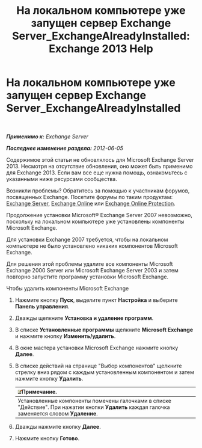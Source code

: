 ﻿---
title: 'На локальном компьютере уже запущен сервер Exchange Server_ExchangeAlreadyInstalled: Exchange 2013 Help'
TOCTitle: На локальном компьютере уже запущен сервер Exchange Server_ExchangeAlreadyInstalled
ms:assetid: 3f168b5d-9910-418f-86fb-e99d852dcb5e
ms:mtpsurl: https://technet.microsoft.com/ru-ru/library/ms.exch.setupreadiness.exchangealreadyinstalled(v=EXCHG.150)
ms:contentKeyID: 50487944
ms.date: 05/22/2018
mtps_version: v=EXCHG.150
ms.translationtype: MT
---

# На локальном компьютере уже запущен сервер Exchange Server\_ExchangeAlreadyInstalled

 

_**Применимо к:** Exchange Server_

_**Последнее изменение раздела:** 2012-06-05_

Содержимое этой статьи не обновлялось для Microsoft Exchange Server 2013. Несмотря на отсутствие обновления, оно может быть применимо для Exchange 2013. Если вам все еще нужна помощь, ознакомьтесь с указанными ниже ресурсами сообщества.

Возникли проблемы? Обратитесь за помощью к участникам форумов, посвященных Exchange. Посетите форумы по таким продуктам: [Exchange Server](https://go.microsoft.com/fwlink/p/?linkid=60612), [Exchange Online](https://go.microsoft.com/fwlink/p/?linkid=267542) или [Exchange Online Protection](https://go.microsoft.com/fwlink/p/?linkid=285351).

Продолжение установки Microsoft® Exchange Server 2007 невозможно, поскольку на локальном компьютере уже установлены компоненты Microsoft Exchange.

Для установки Exchange 2007 требуется, чтобы на локальном компьютере не было установлено никаких компонентов Microsoft Exchange.

Для решения этой проблемы удалите все компоненты Microsoft Exchange 2000 Server или Microsoft Exchange Server 2003 и затем повторно запустите программу установки Microsoft Exchange.

Чтобы удалить компоненты Microsoft Exchange

1.  Нажмите кнопку **Пуск**, выделите пункт **Настройка** и выберите **Панель управления**.

2.  Дважды щелкните **Установка и удаление программ**.

3.  В списке **Установленные программы** щелкните **Microsoft Exchange** и нажмите кнопку **Изменить/удалить**.

4.  В окне мастера установки Microsoft Exchange нажмите кнопку **Далее**.

5.  В списке действий на странице "Выбор компонентов" щелкните стрелку вниз рядом с каждым установленным компонентом и затем нажмите кнопку **Удалить**.
    
    <table>
    <thead>
    <tr class="header">
    <th><img src="images/JJ126620.note(EXCHG.150).gif" title="Примечание" alt="Примечание" />Примечание.</th>
    </tr>
    </thead>
    <tbody>
    <tr class="odd">
    <td>Установленные компоненты помечены галочками в списке &quot;Действие&quot;. При нажатии кнопки <strong>Удалить</strong> каждая галочка заменяется словом <strong>Удаление</strong>.</td>
    </tr>
    </tbody>
    </table>


6.  Дважды нажмите кнопку **Далее**.

7.  Нажмите кнопку **Готово**.

